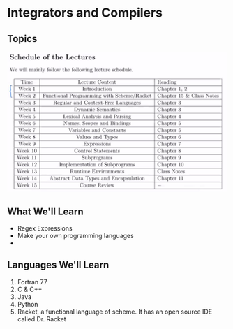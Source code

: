 # Integrators and Compilers

## Topics

![](../../.gitbook/assets/image%20%2881%29.png)

## What We'll Learn

* Regex Expressions
* Make your own programming languages
* 
## Languages We'll Learn

1. Fortran 77
2. C & C++
3. Java
4. Python
5. Racket, a functional language of scheme. It has an open source IDE called Dr. Racket



